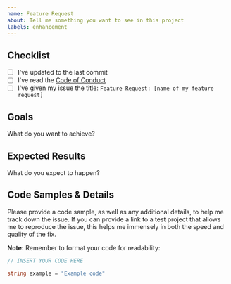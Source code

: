 ```yaml
---
name: Feature Request
about: Tell me something you want to see in this project
labels: enhancement
---
```


## Checklist

- [ ] I've updated to the last commit
- [ ] I've read the [Code of Conduct](CODE_OF_CONDUCT.md)
- [ ] I've given my issue the title: `Feature Request: [name of my feature request]`

## Goals

What do you want to achieve?

## Expected Results

What do you expect to happen?

## Code Samples & Details

Please provide a code sample, as well as any additional details, to help me track down the issue. If you can provide a link to a test project that allows me to reproduce the issue, this helps me immensely in both the speed and quality of the fix.

**Note:** Remember to format your code for readability:

```csharp
// INSERT YOUR CODE HERE

string example = "Example code"